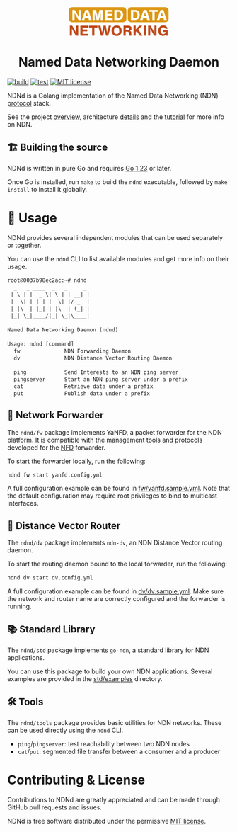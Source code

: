 <div align="center">
  <a href="https://named-data.net/">
    <img alt height="65" src="logo.svg"/>
  </a>

  <h1> Named Data Networking Daemon </h1>
</div>

[![build](https://github.com/named-data/ndnd/actions/workflows/build.yml/badge.svg)](https://github.com/named-data/ndnd/actions/workflows/build.yml)
[![test](https://github.com/named-data/ndnd/actions/workflows/test.yml/badge.svg)](https://github.com/named-data/ndnd/actions/workflows/test.yml)
[![MIT license](https://img.shields.io/badge/license-MIT-blue)](./LICENSE)

NDNd is a Golang implementation of the Named Data Networking (NDN) [protocol](https://named-data.net) stack.

See the project [overview](https://named-data.net/project/), architecture [details](https://named-data.net/project/archoverview/) and the [tutorial](https://101.named-data.net/) for more info on NDN.

## 🏗️ Building the source

NDNd is written in pure Go and requires [Go 1.23](https://go.dev/doc/install) or later.

Once Go is installed, run `make` to build the `ndnd` executable, followed by `make install` to install it globally.

# 🌟 Usage

NDNd provides several independent modules that can be used separately or together.

You can use the `ndnd` CLI to list available modules and get more info on their usage.

```text
root@0037b98ec2ac:~# ndnd
  _   _ ____  _   _     _
 | \ | |  _ \| \ | | __| |
 |  \| | | | |  \| |/ _  |
 | |\  | |_| | |\  | (_| |
 |_| \_|____/|_| \_|\____|

Named Data Networking Daemon (ndnd)

Usage: ndnd [command]
  fw              NDN Forwarding Daemon
  dv              NDN Distance Vector Routing Daemon

  ping            Send Interests to an NDN ping server
  pingserver      Start an NDN ping server under a prefix
  cat             Retrieve data under a prefix
  put             Publish data under a prefix
```

## 🔀 Network Forwarder

The `ndnd/fw` package implements YaNFD, a packet forwarder for the NDN platform.
It is compatible with the management tools and protocols developed for the [NFD](https://github.com/named-data/NFD) forwarder.

To start the forwarder locally, run the following:

```bash
ndnd fw start yanfd.config.yml
```

A full configuration example can be found in [fw/yanfd.sample.yml](fw/yanfd.sample.yml).
Note that the default configuration may require root privileges to bind to multicast interfaces.

## 📡 Distance Vector Router

The `ndnd/dv` package implements `ndn-dv`, an NDN Distance Vector routing daemon.

To start the routing daemon bound to the local forwarder, run the following:

```bash
ndnd dv start dv.config.yml
```

A full configuration example can be found in [dv/dv.sample.yml](dv/dv.sample.yml).
Make sure the network and router name are correctly configured and the forwarder is running.

## 📚 Standard Library

The `ndnd/std` package implements `go-ndn`, a standard library for NDN applications.

You can use this package to build your own NDN applications.
Several examples are provided in the [std/examples](std/examples) directory.

## 🛠️ Tools

The `ndnd/tools` package provides basic utilities for NDN networks.
These can be used directly using the `ndnd` CLI.

- `ping`/`pingserver`: test reachability between two NDN nodes
- `cat`/`put`: segmented file transfer between a consumer and a producer

# Contributing & License

Contributions to NDNd are greatly appreciated and can be made through GitHub pull requests and issues.

NDNd is free software distributed under the permissive [MIT license](LICENSE).

